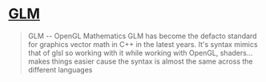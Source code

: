 # [GLM](https://openframeworks.cc/documentation/glm/)
>GLM -- OpenGL Mathematics GLM has become the defacto standard for graphics vector math in C++ in the latest years. It's syntax mimics that of glsl so working with it while working with OpenGL, shaders... makes things easier cause the syntax is almost the same across the different languages
